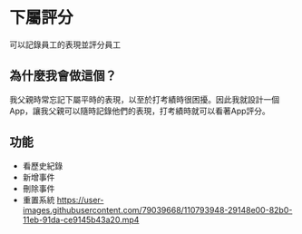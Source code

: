 # 下屬評分
可以記錄員工的表現並評分員工
## 為什麼我會做這個？
我父親時常忘記下屬平時的表現，以至於打考績時很困擾。因此我就設計一個App，讓我父親可以隨時記錄他們的表現，打考績時就可以看著App評分。
## 功能
* 看歷史紀錄
* 新增事件
* 刪除事件
* 重置系統
https://user-images.githubusercontent.com/79039668/110793948-29148e00-82b0-11eb-91da-ce9145b43a20.mp4
